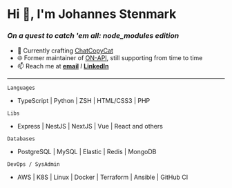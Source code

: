 # Hi 👋, I'm Johannes Stenmark

### *On a quest to catch 'em all: node_modules edition*

- 🔭 Currently crafting [ChatCopyCat](https://github.com/jstenmark/ChatCopyCat)
- 🌐 Former maintainer of [ON-API](https://github.com/on-api), still supporting from time to time
- 📫 Reach me at **[email](mailto:johannes@stenmark.in)** *I* **[LinkedIn](https://linkedin.com/in/www.linkedin.com/in/johannes-stenmark)**

---

`Languages`
- TypeScript | Python | ZSH | HTML/CSS3 | PHP

`Libs`
- Express | NestJS | NextJS | Vue | React and others

`Databases`
- PostgreSQL | MySQL | Elastic | Redis | MongoDB

`DevOps / SysAdmin`
- AWS | K8S | Linux | Docker | Terraform | Ansible | GitHub CI

